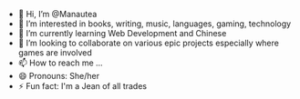 - 👋 Hi, I’m @Manautea
- 👀 I’m interested in books, writing, music, languages, gaming, technology
- 🌱 I’m currently learning Web Development and Chinese
- 💞️ I’m looking to collaborate on various epic projects especially where games are involved
- 📫 How to reach me ...
- 😄 Pronouns: She/her
- ⚡ Fun fact: I'm a Jean of all trades

<!---
Manautea/Manautea is a ✨ special ✨ repository because its `README.md` (this file) appears on your GitHub profile.
You can click the Preview link to take a look at your changes.
--->
